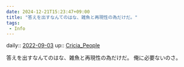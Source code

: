 ```yaml
---
date: 2024-12-21T15:23:47+09:00
title: "答えを出すなんてのはな、雑魚と再現性の為だけだ。"
tags:
 - Info
---
```


daily:: [2022-09-03](Daily_Note/2022-09-03.md)
up:: [Cricia_People](../Bar/Novel/Nacaria/Cricia_People.md)

答えを出すなんてのはな、雑魚と再現性の為だけだ。
俺に必要ないのさ。